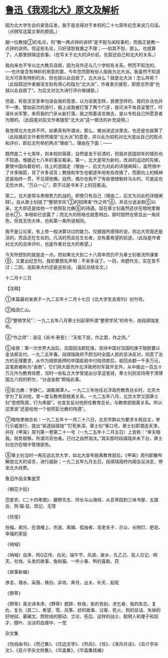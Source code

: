# [鲁迅《我观北大》原文及解析](https://www.vrrw.net/wx/7568.html)

因为北大学生会的紧急征发，我于是总得对于本校的二十七周年纪念来说几句话。（点明写这篇文章的原因。）

据一位教授②的名论，则“教一两点钟的讲师”是不配与闻校事的，而我正是教一点钟的讲师。但这些名论，只好请恕我置之不理；──如其不恕，那么，也就算了，人那里顾得这些事。（在写关于北大的评价前，先叙述自己和北大的关系。）



我向来也不专以北大教员自居，因为另外还与几个学校有关系。然而不知怎的，──也许是含有神妙的用意的罢，今年忽而颇有些人指我为北大派。我虽然不知道北大可真有特别的派，但也就以此自居了。北大派么？就是北大派！怎么样呢？（此段叙述作者被谣言别有用心的指为“北大派”，作者表示接受，即原文所谓“也就以此自居了”。为后文对北大进行评价做铺垫。）

但是，有些流言家幸勿误会我的意思，以为谣我怎样，我便怎样的。我的办法也并不一律。譬如前次的游行，报上谣我被打落了两个门牙，我可决不肯具呈警厅，吁请补派军警，来将我的门牙从新打落。我之照着谣言做去，是以专检自己所愿意者为限的。（此段是对前文作者接受“北大派”这一做法的补充说明。）

我觉得北大也并不坏。如果真有所谓派，那么，被派进这派里去，也还是也就算了（此段接前文作者欣然接受“北大派”的意思，并以此为契机对北大提出自己的观点和评价，即后文列举的两点“理由”）。理由在下面：——

既然是二十七周年，则本校的萌芽，自然是发于前清的，但我并民国初年的情形也不知道。惟据近七八年的事实看来，第一，北大是常为新的，改进的运动的先锋，要使中国向着好的，往上的道路走（理由一，后文为对此的详细阐释）。虽然很中了许多暗箭，背了许多谣言；教授和学生也都逐年地有些改换了，而那向上的精神还是始终一贯，不见得弛懈。自然，偶尔也免不了有些很想勒转马头的，可是这也无伤大体，“万众一心”，原不过是书本子上的冠冕话。

第二，北大是常与黑暗势力抗战的，即使只有自己（理由二，后文为对此的详细阐释）。自从章士钊提了“整顿学风”③的招牌来“作之师”④，并且分送金款⑤以来，北大却还是给他一个依照彭允彝⑥的待遇。现在章士钊虽然还伏在暗地里做总长⑦，本相却已显露了；而北大的校格也就愈明白。那时固然也曾显出一角灰色，但其无伤大体，也和第一条所说相同。

我不是公论家，有上帝一般决算功过的能力。仅据我所感得的说，则北大究竟还是活的，而且还在生长的。凡活的而且在生长者，总有着希望的前途。（此段是作者对北大的总体评价，也是作者对北大的希望。）

今天所想到的就是这一点。但如果北大到二十八周年而仍不为章士钊者流所谋害⑧，又要出纪念刊，我却要预先声明：不来多话了。一则，命题作文，实在苦不过；二则，说起来大约还是这些话。（最后总结全文。）

十二月十三日





【注释】

①本篇最初发表于一九二五年十二月十七日《北大学生会周刊》创刊号。

②指高仁山。

③“整顿学风”：一九二五年八月章士钊起草所谓“整顿学风”的命令，由段祺瑞发布。

④“作之师”：语见《尚书·泰誓》：“天佑下民，作之君，作之师。”

⑤金款：第一次世界大战后，法国因法郎贬值，坚持中国对法国的庚子赔款要以金法郎支付。一九二五年春，段祺瑞政府不顾当时全国人民的坚决反对，同意了法方的无理要求，从作为赔款抵押的中国盐税中付给债款后，收回余额一千多万元，这笔款被称为“金款”。它们除大部充作北洋政府的军政开支外，从中拨出一百五十万元作为教育经费，当时一些私立大学曾提出分享这笔钱，章士钊则坚持用于清理国立八校的积欠，“分送金款”即指此事。

⑥彭允彝：字静仁，湖南湘潭人。一九二三年他任北洋政府教育总长时，北京大学为了反对他，曾一度与教育部脱离关系。一九二五年八月，北京大学又因章士钊“思想陈腐，行为卑鄙”，也宣言反对他担任教育总长，与教育部脱离关系。所以这里说“还是给他一个依照彭允彝的待遇”。

⑦暗地里做总长：一九二五年十一月二十八日，北京市群众为要求关税自主，举行示威游行，提出“驱逐段祺瑞”“打死朱深、章士钊”等口号。章士钊即潜逃天津，并在《甲寅》周刊第一卷第二十一号（一九二五年十二月五日）上宣称：“幸天相我。局势顿移。所谓鸟官也者。已付之自然淘汰。”其实那时段祺瑞并未下台，章士钊也仍在暗中管理部务。

⑧章士钊当时一再压迫北京大学，如北大宣布脱离教育部后，《甲寅》周刊即散布解放北大的谣言，进行威胁；一九二五年九月五日，段祺瑞政府内阁会议决定，停发北大经费。

鲁迅作品全集鉴赏

《朝花夕拾》

范爱农、《二十四孝图》、藤野先生、阿长与山海经、从百草园到三味书屋、五猖会、狗·猫·鼠、琐记、无常

《仿徨》

祝福、弟兄、在酒楼上、伤逝、离婚、孤独者、高老夫子、示众、长明灯、肥皂、幸福的家庭

《呐喊》

《呐喊》自序、阿Q正传、白光、端午节、风波、故乡、孔乙己、狂人日记、明天、社戏、头发的故事、兔和猫、一件小事、鸭的喜剧、药

《故事新编》

序言、理水、采薇、铸剑、非攻、奔月、出关、补天、起死

《野草》

《野草》英文译本序、《野草》题辞、秋夜、影的告别、求乞者、我的失恋、复仇、复仇〔其二〕、希望、雪、风筝、好的故事、过客、死火、狗的驳诘、失掉的好地狱、墓碣文、颓败线的颤动、立论、死后、这样的战士、聪明人和傻子和奴才、腊叶、淡淡的血痕中、一觉

杂文集

《伪自由书》、《而己集》、《花边文学》、《热风》、《坟》、《准风月谈》、《且介亭杂文》、《且介亭杂文附集》、《华盖集》、《华盖集续编》

